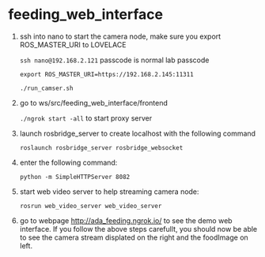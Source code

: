 # feeding_web_interface

1. ssh into nano to start the camera node, make sure you export ROS_MASTER_URI to LOVELACE

    ```ssh nano@192.168.2.121``` passcode is normal lab passcode
    
    ```export ROS_MASTER_URI=https://192.168.2.145:11311```
    
    ```./run_camser.sh```
    
2. go to ws/src/feeding_web_interface/frontend

    ```./ngrok start -all``` to start proxy server
3. launch rosbridge_server to create localhost with the following command

    ```roslaunch rosbridge_server rosbridge_websocket```
    
4. enter the following command:

    ```python -m SimpleHTTPServer 8082```
    
5. start web video server to help streaming camera node:

    ```rosrun web_video_server web_video_server```
    
6. go to webpage http://ada_feeding.ngrok.io/ to see the demo web interface. If you follow the above steps carefullt, you should now be able to see the camera stream displated on the right and the foodImage on left.
